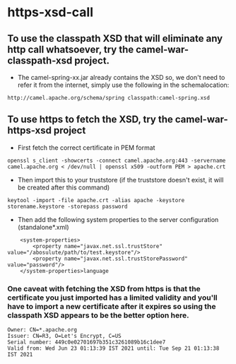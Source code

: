 # https-xsd-call

## To use the classpath XSD that will eliminate any http call whatsoever, try the camel-war-classpath-xsd project.

- The camel-spring-xx.jar already contains the XSD so, we don't need to refer it from the internet, simply use the following in the schemalocation:

`http://camel.apache.org/schema/spring classpath:camel-spring.xsd`

## To use https to fetch the XSD, try the camel-war-https-xsd project

- First fetch the correct certificate in PEM format

`openssl s_client -showcerts -connect camel.apache.org:443 -servername camel.apache.org < /dev/null | openssl x509 -outform PEM > apache.crt`
- Then import this to your truststore (if the truststore doesn't exist, it will be created after this command)

`keytool -import -file apache.crt -alias apache -keystore storename.keystore -storepass password`

- Then add the following system properties to the server configuration (standalone*.xml)
```
    <system-properties>
        <property name="javax.net.ssl.trustStore" value="/abosulute/path/to/test.keystore"/>
        <property name="javax.net.ssl.trustStorePassword" value="password"/>
    </system-properties>language
```
### One caveat with fetching the XSD from https is that the certificate you just imported has a limited validity and you'll have to import a new certificate after it expires so using the classpath XSD appears to be the better option here.
```
Owner: CN=*.apache.org
Issuer: CN=R3, O=Let's Encrypt, C=US
Serial number: 449c0e02701697b351c3261089b16c1dee7
Valid from: Wed Jun 23 01:13:39 IST 2021 until: Tue Sep 21 01:13:38 IST 2021

```
